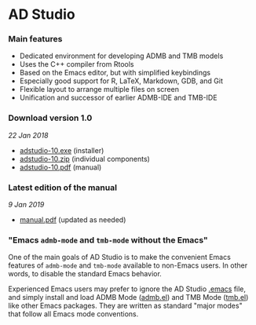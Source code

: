 # AD Studio

### Main features

- Dedicated environment for developing ADMB and TMB models
- Uses the C++ compiler from Rtools
- Based on the Emacs editor, but with simplified keybindings
- Especially good support for R, LaTeX, Markdown, GDB, and Git
- Flexible layout to arrange multiple files on screen
- Unification and successor of earlier ADMB-IDE and TMB-IDE

### Download version 1.0

*22 Jan 2018*

- [adstudio-10.exe](https://github.com/admb-project/adstudio/releases/download/1.0/adstudio-10.exe)
  (installer)
- [adstudio-10.zip](https://github.com/admb-project/adstudio/releases/download/1.0/adstudio-10.zip)
  (individual components)
- [adstudio-10.pdf](https://github.com/admb-project/adstudio/releases/download/1.0/adstudio-10.pdf)
  (manual)

### Latest edition of the manual

*9 Jan 2019*

- [manual.pdf](https://github.com/admb-project/adstudio/releases/download/manual/adstudio.pdf)
  (updated as needed)

### "Emacs `admb-mode` and `tmb-mode` without the Emacs"

One of the main goals of AD Studio is to make the convenient Emacs features of
`admb-mode` and `tmb-mode` available to non-Emacs users. In other words, to
disable the standard Emacs behavior.

Experienced Emacs users may prefer to ignore the AD Studio [.emacs](dot/.emacs)
file, and simply install and load ADMB Mode
([admb.el](https://github.com/admb-project/admb/blob/master/contrib/emacs/admb.el))
and TMB Mode
([tmb.el](https://github.com/kaskr/adcomp/blob/master/emacs/tmb.el)) like other
Emacs packages. They are written as standard "major modes" that follow all Emacs
mode conventions.
